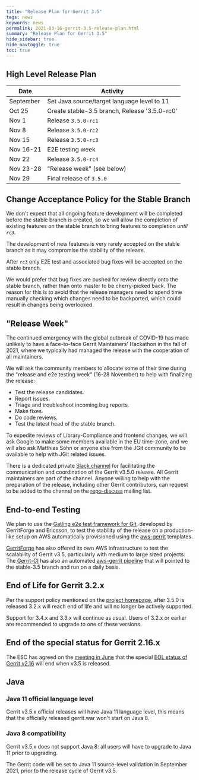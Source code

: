 ```yaml
---
title: "Release Plan for Gerrit 3.5"
tags: news
keywords: news
permalink: 2021-03-16-gerrit-3.5-release-plan.html
summary: "Release Plan for Gerrit 3.5"
hide_sidebar: true
hide_navtoggle: true
toc: true
---
```


## High Level Release Plan

| Date      | Activity                                           |
|-----------|----------------------------------------------------|
| September | Set Java source/target language level to 11        |
| Oct 25    | Create stable-3.5 branch, Release '3.5.0-rc0'      |
| Nov  1    | Release `3.5.0-rc1`                                |
| Nov  8    | Release `3.5.0-rc2`                                |
| Nov 15    | Release `3.5.0-rc3`                                |
| Nov 16-21 | E2E testing week                                   |
| Nov 22    | Release `3.5.0-rc4`                                |
| Nov 23-28 | "Release week" (see below)                         |
| Nov 29    | Final release of `3.5.0`                           |

## Change Acceptance Policy for the Stable Branch

We don't expect that all ongoing feature development will be completed before
the stable branch is created, so we will allow the completion of existing
features on the stable branch to bring features to completion *until `rc3`*.

The development of new features is very rarely accepted on the stable branch
as it may compromise the stability of the release.

After `rc3` only E2E test and associated bug fixes will be accepted on the
stable branch.

We would prefer that bug fixes are pushed for review directly onto the stable
branch, rather than onto master to be cherry-picked back. The reason for this
is to avoid that the release managers need to spend time manually checking
which changes need to be backported, which could result in changes being
overlooked.

## "Release Week"

The continued emergency with the global outbreak of COVID-19 has made unlikely
to have a face-to-face Gerrit Maintainers' Hackathon in the fall of 2021,
where we typically had managed the release with the cooperation of all
maintainers.

We will ask the community members to allocate some of their time during the
"release and e2e testing week" (16-28 November) to help with finalizing the release:

- Test the release candidates.
- Report issues.
- Triage and troubleshoot incoming bug reports.
- Make fixes.
- Do code reviews.
- Test the latest head of the stable branch.

To expedite reviews of Library-Compliance and frontend changes, we will ask
Google to make some members available in the EU time-zone, and we will
also ask Matthias Sohn or anyone else from the JGit community to be available to
help with JGit related issues.

There is a dedicated private [Slack channel](https://gerritcodereview.slack.com/archives/C02DLRM0VGE)
for facilitating the communication and coordination of the Gerrit v3.5.0 release.
All Gerrit maintainers are part of the channel. Anyone willing to help with the
preparation of the release, including other Gerrit contributors, can request to
be added to the channel on the [repo-discuss](https://groups.google.com/g/repo-discuss)
mailing list.

## End-to-end Testing

We plan to use the
[Gatling e2e test framework for Git](https://gerrit-review.googlesource.com/Documentation/dev-e2e-tests.html),
developed by GerritForge and Ericsson, to test the stability of the release on a
production-like setup on AWS automatically provisioned using the
[aws-gerrit](https://gerrit.googlesource.com/aws-gerrit) templates.

[GerritForge](https://www.gerritforge.com) has also offered its own AWS infrastructure to test the
scalability of Gerrit v3.5, particularly with medium to large sized projects.
The [Gerrit-CI](https://gerrit-ci.gerritforge.com) has also an automated
[aws-gerrit pipeline](https://gerrit-ci.gerritforge.com/job/gatling-gerrit-test/)
that will pointed to the stable-3.5 branch and run on a daily basis.

## End of Life for Gerrit 3.2.x

Per the support policy mentioned on the
[project homepage](https://www.gerritcodereview.com/support.html#supported-versions),
after 3.5.0 is released 3.2.x will reach end of life and will no longer be
actively supported.

Support for 3.4.x and 3.3.x will continue as usual.
Users of 3.2.x or earlier are recommended to upgrade to one of these versions.

## End of the special status for Gerrit 2.16.x

The ESC has agreed on the [meeting in June](https://www.gerritcodereview.com/2021-06-01-esc-minutes.html)
that the special [EOL status of Gerrit v2.16](https://www.gerritcodereview.com/2020-04-22-gerrit-3.2-release-plan.html#end-of-life-for-gerrit-216x.html)
will end when v3.5 is released.

## Java

### Java 11 official language level

Gerrit v3.5.x official releases will have Java 11 language level, this means
that the officially released gerrit.war won't start on Java 8.

### Java 8 compatibility

Gerrit v3.5.x does not support Java 8: all users will have to upgrade to
Java 11 prior to upgrading.

The Gerrit code will be set to Java 11 source-level validation in September
2021, prior to the release cycle of Gerrit v3.5.
